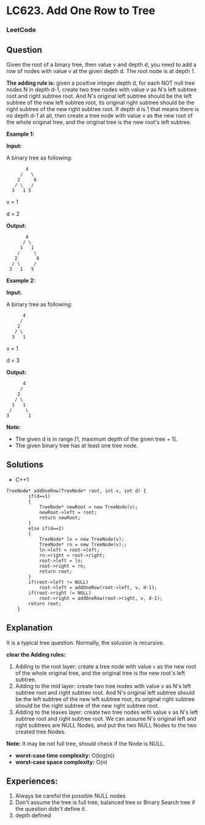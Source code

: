 # LC623. Add One Row to Tree

### LeetCode

## Question

Given the root of a binary tree, then value v and depth d, you need to add a row of nodes with value v at the given depth d. The root node is at depth 1.

**The adding rule is:** given a positive integer depth d, for each NOT null tree nodes N in depth d-1, create two tree nodes with value v as N's left subtree root and right subtree root. And N's original left subtree should be the left subtree of the new left subtree root, its original right subtree should be the right subtree of the new right subtree root. If depth d is 1 that means there is no depth d-1 at all, then create a tree node with value v as the new root of the whole original tree, and the original tree is the new root's left subtree.

**Example 1:**

**Input:** 

A binary tree as following:
```
       4
     /   \
    2     6
   / \   / 
  3   1 5   
```
v = 1

d = 2

**Output:** 
```
       4
      / \
     1   1
    /     \
   2       6
  / \     / 
 3   1   5   
```

**Example 2:**

**Input:** 

A binary tree as following:
```
      4
     /   
    2    
   / \   
  3   1    
```
v = 1

d = 3

**Output:** 
```
      4
     /   
    2
   / \    
  1   1
 /     \  
3       1
```

**Note:**

* The given d is in range [1, maximum depth of the given tree + 1].
* The given binary tree has at least one tree node.

## Solutions

* C++1
```
TreeNode* addOneRow(TreeNode* root, int v, int d) {
        if(d==1)
        {
            TreeNode* newRoot = new TreeNode(v);
            newRoot->left = root;
            return newRoot;
        }
        else if(d==2)
        {
            TreeNode* ln = new TreeNode(v);
            TreeNode* rn = new TreeNode(v);;
            ln->left = root->left;
            rn->right = root->right;
            root->left = ln;
            root->right = rn;
            return root;
        }
        if(root->left != NULL)
            root->left = addOneRow(root->left, v, d-1);
        if(root->right != NULL)
            root->right = addOneRow(root->right, v, d-1);
        return root;
    }
```

## Explanation

It is a typical tree question. Normally, the solusion is recursive.

**clear the Adding rules:**

1. Adding to the root layer: create a tree node with value `v` as the new root of the whole original tree, and the original tree is the new root's left subtree.
2. Adding to the mid layer: create two tree nodes with value v as N's left subtree root and right subtree root. And N's original left subtree should be the left subtree of the new left subtree root, its original right subtree should be the right subtree of the new right subtree root.
3. Adding to the leaves layer: create two tree nodes with value v as N's left subtree root and right subtree root. We can assume N's original left and right subtrees are NULL Nodes, and put the two NULL Nodes to the two created tree Nodes.

**Note:** It may be not full tree, should check if the Node is NULL.

* **worst-case time complexity:** O(log(n))
* **worst-case space complexity:** O(n)

## Experiences:

1. Always be careful the possible NULL nodes
2. Don't assume the tree is full tree, balanced tree or Binary Search tree if the question didn't define it.
3. depth defined 
